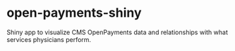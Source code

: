# open-payments-shiny
Shiny app to visualize CMS OpenPayments data and relationships with what services physicians perform.
